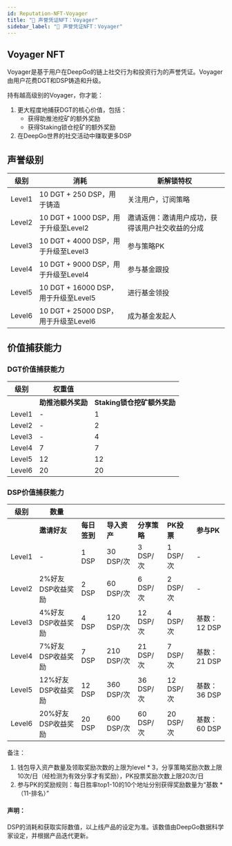 ```yaml
---
id: Reputation-NFT-Voyager
title: "💠 声誉凭证NFT：Voyager"
sidebar_label: "💠 声誉凭证NFT：Voyager"
---
```


## Voyager NFT
Voyager是基于用户在DeepGo的链上社交行为和投资行为的声誉凭证。Voyager由用户花费DGT和DSP铸造和升级。

持有越高级别的Voyager，你才能：
1. 更大程度地捕获DGT的核心价值，包括：
   - 获得助推池挖矿的额外奖励
   - 获得Staking锁仓挖矿的额外奖励
2. 在DeepGo世界的社交活动中赚取更多DSP

## 声誉级别
| **级别** | **消耗** | **新解锁特权** |
| --- | --- | --- |
| Level1 | 10 DGT + 250 DSP，用于铸造 | 关注用户，订阅策略 |
| Level2 | 10 DGT + 1000 DSP，用于升级至Level2 | 邀请返佣：邀请用户成功，获得该用户社交收益的分成 |
| Level3 | 10 DGT + 4000 DSP，用于升级至Level3 | 参与策略PK |
| Level4 | 10 DGT + 9000 DSP，用于升级至Level4 | 参与基金跟投 |
| Level5 | 10 DGT + 16000 DSP，用于升级至Level5 | 进行基金领投 |
| Level6 | 10 DGT + 25000 DSP，用于升级至Level6 | 成为基金发起人 |

## 价值捕获能力

### DGT价值捕获能力

| **级别** | **权重值** |  |
| --- | --- | --- |
|  | **助推池额外奖励** | **Staking锁仓挖矿额外奖励** |
| Level1 | - | 1 |
| Level2 | - | 2 |
| Level3 | - | 4 |
| Level4 | 7 | 7 |
| Level5 | 12 | 12 |
| Level6 | 20 | 20 |

### DSP价值捕获能力

| **级别** | **数量** |  |  |  |  |  |
| --- | --- | --- | --- | --- | --- | --- |
|  | **邀请好友** | **每日签到** | **导入资产** | **分享策略** | **PK投票** | **参与PK** |
| Level1 | - | 1 DSP | 30 DSP/次 | 3 DSP/次 | 1 DSP/ 次 | - |
| Level2 | 2%好友DSP收益奖励 | 2 DSP | 60 DSP/次 | 6 DSP/次 | 2 DSP/次 | - |
| Level3 | 4%好友DSP收益奖励 | 4 DSP | 120 DSP/次 | 12 DSP/次 | 4 DSP/次 | 基数：12 DSP |
| Level4 | 7%好友DSP收益奖励 | 7 DSP | 210 DSP/次 | 21 DSP/次 | 7 DSP/次 | 基数：21 DSP |
| Level5 | 12%好友DSP收益奖励 | 12 DSP | 360 DSP/次 | 36 DSP/次 | 12 DSP/次 | 基数：36 DSP |
| Level6 | 20%好友DSP收益奖励 | 20 DSP | 600 DSP/次 | 60 DSP/次 | 20 DSP/次 | 基数：60 DSP |

备注：

1. 钱包导入资产数量及领取奖励次数的上限为level * 3，分享策略奖励次数上限10次/日（经检测为有效分享才有奖励），PK投票奖励次数上限20次/日
1. 参与PK的奖励规则：每日胜率top1-10的10个地址分别获得奖励数量为“基数  * （11-排名）”

#### 声明：
DSP的消耗和获取实际数值，以上线产品的设定为准。该数值由DeepGo数据科学家设定，并根据产品迭代更新。